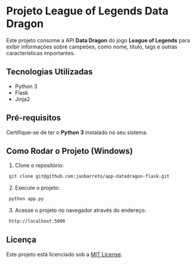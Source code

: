 # Projeto League of Legends Data Dragon

Este projeto consome a API **Data Dragon** do jogo **League of Legends** para exibir informações sobre campeões, como nome, título, tags e outras características importantes.

## Tecnologias Utilizadas
- Python 3
- Flask
- Jinja2

## Pré-requisitos
Certifique-se de ter o **Python 3** instalado no seu sistema.

## Como Rodar o Projeto (Windows)
1. Clone o repositório:
```bash
 git clone git@github.com:jaobarreto/app-datadragon-flask.git
```

2. Execute o projeto:
```bash
 python app.py
```

3. Acesse o projeto no navegador através do endereço:
```bash
 http://localhost:5000
```

## Licença
Este projeto está licenciado sob a [MIT License](LICENSE).

